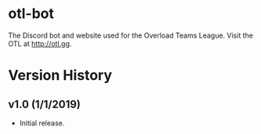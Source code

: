 # otl-bot

The Discord bot and website used for the Overload Teams League.  Visit the OTL at http://otl.gg.

# Version History

## v1.0 (1/1/2019)

* Initial release.
